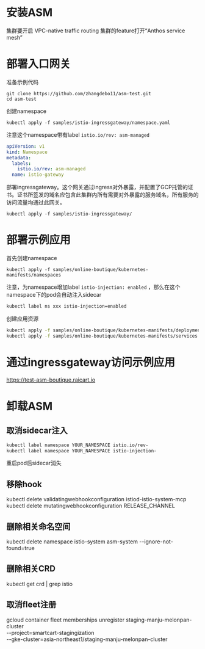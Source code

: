 # 安装ASM

集群要开启 VPC-native traffic routing
集群的feature打开“Anthos service mesh”

# 部署入口网关

准备示例代码
```
git clone https://github.com/zhangdebo11/asm-test.git
cd asm-test
```

创建namespace
```
kubectl apply -f samples/istio-ingressgateway/namespace.yaml
```

注意这个namespace带有label `istio.io/rev: asm-managed`
```yaml
apiVersion: v1
kind: Namespace
metadata:
  labels:
    istio.io/rev: asm-managed
  name: istio-gateway
```

部署ingressgateway。这个网关通过ingress对外暴露，并配置了GCP托管的证书。证书所签发的域名应包含此集群内所有需要对外暴露的服务域名，所有服务的访问流量均通过此网关。
```
kubectl apply -f samples/istio-ingressgateway/
```


# 部署示例应用

首先创建namespace

```
kubectl apply -f samples/online-boutique/kubernetes-manifests/namespaces
```

注意，为namespace增加label  `istio-injection: enabled` ，那么在这个namespace下的pod会自动注入sidecar

```sh
kubectl label ns xxx istio-injection=enabled

```

创建应用资源

```sh
kubectl apply -f samples/online-boutique/kubernetes-manifests/deployments
kubectl apply -f samples/online-boutique/kubernetes-manifests/services
```

# 通过ingressgateway访问示例应用
https://test-asm-boutique.raicart.io

# 卸载ASM

## 取消sidecar注入

```sh
kubectl label namespace YOUR_NAMESPACE istio.io/rev-
kubectl label namespace YOUR_NAMESPACE istio-injection-
```
重启pod后sidecar消失

## 移除hook

kubectl delete validatingwebhookconfiguration istiod-istio-system-mcp
kubectl delete mutatingwebhookconfiguration RELEASE_CHANNEL

## 删除相关命名空间
kubectl delete namespace istio-system asm-system --ignore-not-found=true

## 删除相关CRD
kubectl get crd  | grep istio

## 取消fleet注册
gcloud container fleet memberships unregister staging-manju-melonpan-cluster \
   --project=smartcart-stagingization \
   --gke-cluster=asia-northeast1/staging-manju-melonpan-cluster
